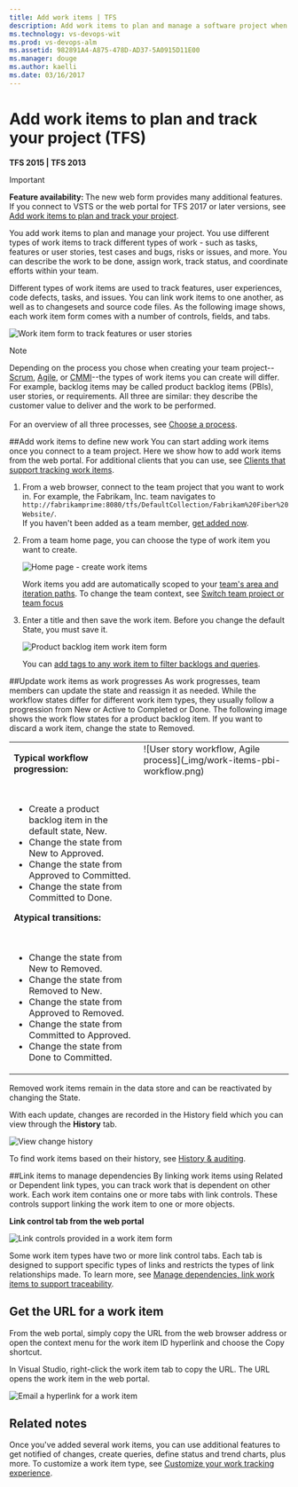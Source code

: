 ```yaml
---
title: Add work items | TFS  
description: Add work items to plan and manage a software project when connected to a team project in Team Foundation Server  
ms.technology: vs-devops-wit
ms.prod: vs-devops-alm
ms.assetid: 982891A4-A875-478D-AD37-5A0915D11E00  
ms.manager: douge
ms.author: kaelli
ms.date: 03/16/2017
---
```


# Add work items to plan and track your project (TFS)

**TFS 2015 | TFS 2013**  

>[!IMPORTANT]   
><b>Feature availability: </b>The new web form provides many additional features. If you connect to VSTS or the web portal for TFS 2017 or later versions, see [Add work items to plan and track your project](add-work-items.md). 

You add work items to plan and manage your project. You use different types of  work items to track different types of work - such as tasks, features or user stories, test cases and bugs, risks or issues, and more. You can describe the work to be done, assign work, track status, and coordinate efforts within your team.  

Different types of work items are used to track features, user experiences, code defects, tasks, and issues. You can link work items to one another, as well as to changesets and source code files. As the following image shows, each work item form comes with a number of controls, fields, and tabs.

![Work item form to track features or user stories](_img/work-item-form-to-track-user-stories.png)

>[!NOTE]  
>Depending on the process you chose when creating your team project--[Scrum](../work-items/guidance/scrum-process.md), 
[Agile](../work-items/guidance/agile-process.md), or [CMMI](../work-items/guidance/cmmi-process.md)--the types of work items you can create will differ. For example, backlog items may be called product backlog items (PBIs), user stories, or requirements. All three are similar: they describe the customer value to deliver and the work to be performed.<br/>  
For an overview of all three processes, see [Choose a process](../work-items/guidance/choose-process.md). 
 


##Add work items to define new work
You can start adding work items once you connect to a team project. Here we show how to add work items from the web portal. For additional clients that you can use, see [Clients that support tracking work items](../work-items/about-work-items.md#clients).

1. From a web browser, connect to the team project that you want to work in. For example, the Fabrikam, Inc. team navigates to ```http://fabrikamprime:8080/tfs/DefaultCollection/Fabrikam%20Fiber%20Website/```.  
	If you haven't been added as a team member, [get added now](../scale/multiple-teams.md#add-team-members).

2. From a team home page, you can choose the type of work item you want to create.  

	![Home page -  create work items](_img/work-items-tfs-team-home-page.png)  

	Work items you add are automatically scoped to your [team's area and iteration paths](../scale/multiple-teams.md). To change the team context, see [Switch team project or team focus](../../teams/switch-team-context.md?toc=/vsts/work/scale/toc.json&bc=/vsts/work/scale/breadcrumb/toc.json)

3. Enter a title and then save the work item. Before you change the default State, you must save it.  

	![Product backlog item work item form](_img/work-items-pbi-form.png)  

	You can [add tags to any work item to filter backlogs and queries](../track/add-tags-to-work-items.md).

##Update work items as work progresses
As work progresses, team members can update the state and reassign it as needed. While the workflow states differ for different work item types, they usually follow a progression from New or Active to Completed or Done. The following image shows the work flow states for a product backlog item. If you want to discard a work item, change the state to Removed.  

<table>
<tbody valign="top">
<tr>
<td>
<p><b>Typical workflow progression:</b> </p> 
<ul>
<li>Create a product backlog item in the default state, New.</li>
<li>Change the state from New to Approved.</li>
<li>Change the state from Approved to Committed.</li>
<li>Change the state from Committed to Done.</li>
</ul>
<p><b>Atypical transitions:</b> </p> 
<ul>
<li>Change the state from New to Removed.</li>
<li>Change the state from Removed to New.</li>
<li>Change the state from Approved to Removed.</li>
<li>Change the state from Committed to Approved.</li>
<li>Change the state from Done to Committed.</li>
</ul>
</td>
<td>
![User story workflow, Agile process](_img/work-items-pbi-workflow.png)  
</td>
</tr>
</tbody>
</table>


Removed work items remain in the data store and can be reactivated by changing the State.  

With each update, changes are recorded in the History field which you can view through the **History** tab.  

![View change history](_img/work-items-view-change-history.png)  

To find work items based on their history, see [History & auditing](../track/history-and-auditing.md).  


<a id="link-wi">  </a>
##Link items to manage dependencies 
By linking work items using Related or Dependent link types, you can track work that is dependent on other work. Each work item contains one or more tabs with link controls. These controls support linking the work item to one or more objects.

**Link control tab from the web portal**  

![Link controls provided in a work item form](_img/work-items-link-controls.png)  

Some work item types have two or more link control tabs. Each tab is designed to support specific types of links and restricts the types of link relationships made. To learn more, see [Manage dependencies, link work items to support traceability](../track/link-work-items-support-traceability.md).  
  

## Get the URL for a work item
From the web portal, simply copy the URL from the web browser address or open the context menu for the work item ID hyperlink and choose the Copy shortcut.  

In Visual Studio, right-click the work item tab to copy the URL. The URL opens the work item in the web portal.  

![Email a hyperlink for a work item](_img/add-work-items-copy-url-for-a-work-item.png)

## Related notes

Once you've added several work items, you can use additional features to get notified of changes, create queries, define status and trend charts, plus more. To customize a work item type, see [Customize your work tracking experience](../customize/customize-work.md). 


